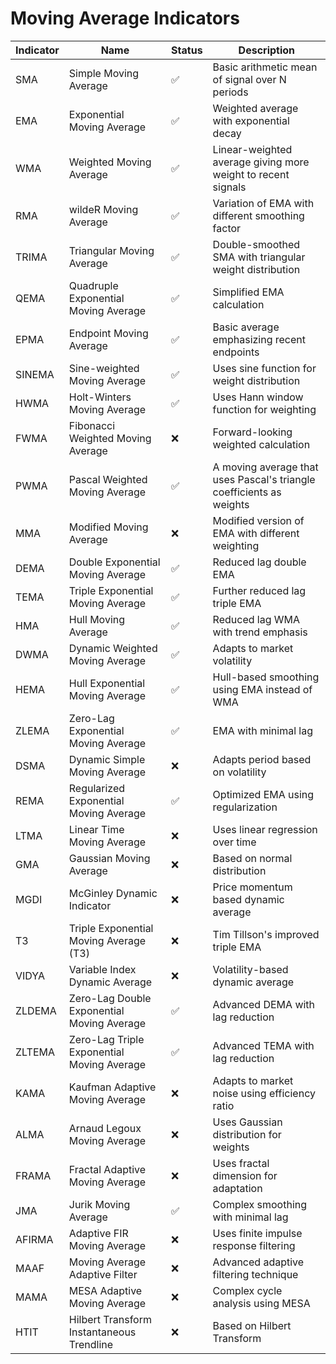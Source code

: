 # Moving Average Indicators

| Indicator | Name | Status | Description |
|-----------|------|--------|-------------|
| SMA | Simple Moving Average | ✅ | Basic arithmetic mean of signal over N periods |
| EMA | Exponential Moving Average | ✅ | Weighted average with exponential decay |
| WMA | Weighted Moving Average | ✅ | Linear-weighted average giving more weight to recent signals |
| RMA | wildeR Moving Average | ✅ | Variation of EMA with different smoothing factor |
| TRIMA | Triangular Moving Average | ✅ | Double-smoothed SMA with triangular weight distribution |
| QEMA | Quadruple Exponential Moving Average | ✅ | Simplified EMA calculation |
| EPMA | Endpoint Moving Average | ✅ | Basic average emphasizing recent endpoints |
| SINEMA | Sine-weighted Moving Average | ✅ | Uses sine function for weight distribution |
| HWMA |Holt-Winters Moving Average | ✅ | Uses Hann window function for weighting |
| FWMA | Fibonacci Weighted Moving Average | ❌ | Forward-looking weighted calculation |
| PWMA | Pascal Weighted Moving Average | ✅ | A moving average that uses Pascal's triangle coefficients as weights |
| MMA | Modified Moving Average | ❌ | Modified version of EMA with different weighting |
| DEMA | Double Exponential Moving Average | ✅ | Reduced lag double EMA |
| TEMA | Triple Exponential Moving Average | ✅ | Further reduced lag triple EMA |
| HMA | Hull Moving Average | ✅ | Reduced lag WMA with trend emphasis |
| DWMA | Dynamic Weighted Moving Average | ✅ | Adapts to market volatility |
| HEMA | Hull Exponential Moving Average | ✅ | Hull-based smoothing using EMA instead of WMA |
| ZLEMA | Zero-Lag Exponential Moving Average | ✅ | EMA with minimal lag |
| DSMA | Dynamic Simple Moving Average | ❌ | Adapts period based on volatility |
| REMA | Regularized Exponential Moving Average | ✅ | Optimized EMA using regularization |
| LTMA | Linear Time Moving Average | ❌ | Uses linear regression over time |
| GMA | Gaussian Moving Average | ❌ | Based on normal distribution |
| MGDI | McGinley Dynamic Indicator | ❌ | Price momentum based dynamic average |
| T3 | Triple Exponential Moving Average (T3) | ❌ | Tim Tillson's improved triple EMA |
| VIDYA | Variable Index Dynamic Average | ❌ | Volatility-based dynamic average |
| ZLDEMA | Zero-Lag Double Exponential Moving Average | ✅ | Advanced DEMA with lag reduction |
| ZLTEMA | Zero-Lag Triple Exponential Moving Average | ✅ | Advanced TEMA with lag reduction |
| KAMA | Kaufman Adaptive Moving Average | ❌ | Adapts to market noise using efficiency ratio |
| ALMA | Arnaud Legoux Moving Average | ❌ | Uses Gaussian distribution for weights |
| FRAMA | Fractal Adaptive Moving Average | ❌ | Uses fractal dimension for adaptation |
| JMA | Jurik Moving Average | ✅ | Complex smoothing with minimal lag |
| AFIRMA | Adaptive FIR Moving Average | ❌ | Uses finite impulse response filtering |
| MAAF | Moving Average Adaptive Filter | ❌ | Advanced adaptive filtering technique |
| MAMA | MESA Adaptive Moving Average | ❌ | Complex cycle analysis using MESA |
| HTIT | Hilbert Transform Instantaneous Trendline | ❌ | Based on Hilbert Transform |
